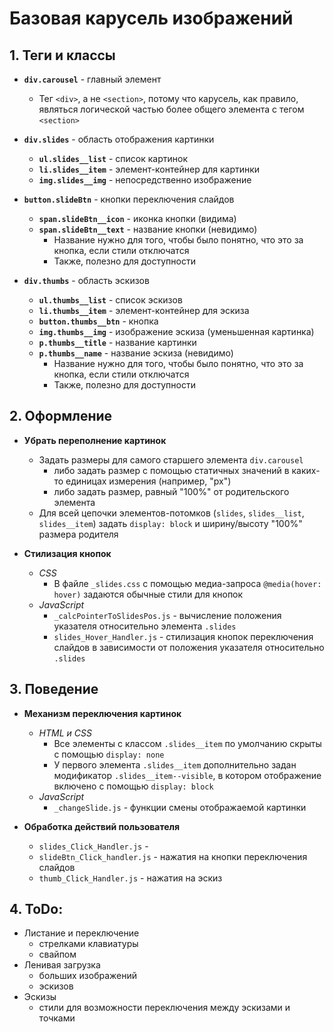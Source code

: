# Базовая карусель изображений
## 1. Теги и классы
- **`div.carousel`** - главный элемент
  - Тег `<div>`, а не `<section>`, потому что карусель, как правило, являться логической частью более общего элемента с тегом `<section>`

- **`div.slides`** - область отображения картинки
  - **`ul.slides__list`** - список картинок
  - **`li.slides__item`** - элемент-контейнер для картинки
  - **`img.slides__img`** - непосредственно изображение

- **`button.slideBtn`** - кнопки переключения слайдов
  - **`span.slideBtn__icon`** - иконка кнопки (видима)
  - **`span.slideBtn__text`** - название кнопки (невидимо)
    - Название нужно для того, чтобы было понятно, что это за кнопка, если стили отключатся
    - Также, полезно для доступности

- **`div.thumbs`** - область эскизов
  - **`ul.thumbs__list`** - список эскизов
  - **`li.thumbs__item`** - элемент-контейнер для эскиза
  - **`button.thumbs__btn`** - кнопка
  - **`img.thumbs__img`** - изображение эскиза (уменьшенная картинка)
  - **`p.thumbs__title`** - название картинки
  - **`p.thumbs__name`** - название эскиза (невидимо)
    - Название нужно для того, чтобы было понятно, что это за кнопка, если стили отключатся
    - Также, полезно для доступности

<!-- ## Черновик -->
<!-- - **`div.slides__text`** - блок для названия и описания картинки
- **`h4.slides__title`** - название картинки
- **`p.slides__desc`** - описание картинки -->


## 2. Оформление
- **Убрать переполнение картинок**
  - Задать размеры для самого старшего элемента `div.carousel`
    - либо задать размер с помощью статичных значений в каких-то единицах измерения (например, "px")
    - либо задать размер, равный "100%" от родительского элемента
  - Для всей цепочки элементов-потомков (`slides`, `slides__list`, `slides__item`) задать `display: block` и ширину/высоту "100%" размера родителя

- **Стилизация кнопок**
  - *CSS*
    - В файле `_slides.css` с помощью медиа-запроса `@media(hover: hover)` задаются обычные стили для кнопок
  - *JavaScript*
    - `_calcPointerToSlidesPos.js` - вычисление положения указателя относительно элемента `.slides`
    - `slides_Hover_Handler.js` - стилизация кнопок переключения слайдов в зависимости от положения указателя относительно `.slides`


## 3. Поведение
- **Механизм переключения картинок**
  - *HTML и CSS*
    - Все элементы с классом `.slides__item` по умолчанию скрыты с помощью `display: none`
    - У первого элемента `.slides__item` дополнительно задан модификатор `.slides__item--visible`, в котором отображение включено с помощью `display: block`
  - *JavaScript*
    - `_changeSlide.js` - функции смены отображаемой картинки

- **Обработка действий пользователя**
  - `slides_Click_Handler.js` - 
  - `slideBtn_Click_handler.js` - нажатия на кнопки переключения слайдов
  - `thumb_Click_Handler.js` - нажатия на эскиз


## 4. ToDo:
- Листание и переключение
  - стрелками клавиатуры
  - свайпом
- Ленивая загрузка
  - больших изображений
  - эскизов
- Эскизы
  - стили для возможности переключения между эскизами и точками